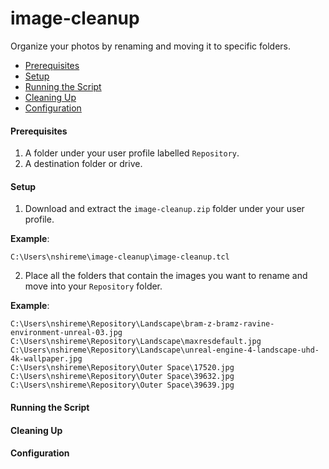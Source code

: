 # image-cleanup
Organize your photos by renaming and moving it to specific folders.

* [Prerequisites](#prerequisites)
* [Setup](#setup)
* [Running the Script](#running-the-script)
* [Cleaning Up](#cleaning-up)
* [Configuration](#configuration)

#### <a name="prerequisites"></a>Prerequisites
1. A folder under your user profile labelled `Repository`.
2. A destination folder or drive.

#### <a name="setup"></a>Setup
1. Download and extract the `image-cleanup.zip` folder under your user profile.

**Example**:
```
C:\Users\nshireme\image-cleanup\image-cleanup.tcl
```
2. Place all the folders that contain the images you want to rename and move into your `Repository` folder.

**Example**:
```
C:\Users\nshireme\Repository\Landscape\bram-z-bramz-ravine-environment-unreal-03.jpg
C:\Users\nshireme\Repository\Landscape\maxresdefault.jpg
C:\Users\nshireme\Repository\Landscape\unreal-engine-4-landscape-uhd-4k-wallpaper.jpg
C:\Users\nshireme\Repository\Outer Space\17520.jpg
C:\Users\nshireme\Repository\Outer Space\39632.jpg
C:\Users\nshireme\Repository\Outer Space\39639.jpg
```
#### <a name="running-the-script"></a>Running the Script
#### <a name="cleaning-up"></a>Cleaning Up
#### <a name="configuration"></a>Configuration

